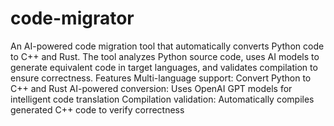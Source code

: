# code-migrator

An AI-powered code migration tool that automatically converts Python code to C++ and Rust. The tool analyzes Python source code, uses AI models to generate equivalent code in target languages, and validates compilation to ensure correctness.
Features
Multi-language support: Convert Python to C++ and Rust
AI-powered conversion: Uses OpenAI GPT models for intelligent code translation
Compilation validation: Automatically compiles generated C++ code to verify correctness
